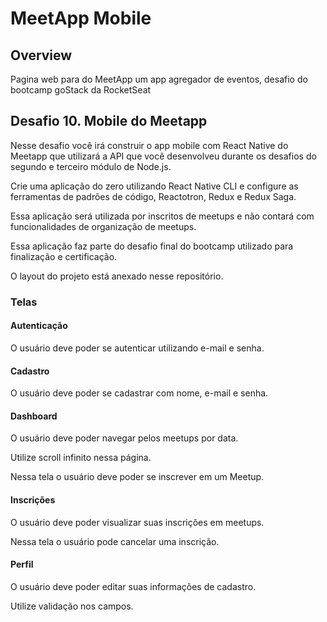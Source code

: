 # MeetApp Mobile

## Overview

Pagina web para do MeetApp um app agregador de eventos, desafio do bootcamp goStack da RocketSeat

## Desafio 10. Mobile do Meetapp

Nesse desafio você irá construir o app mobile com React Native do Meetapp que utilizará a API que você desenvolveu durante os desafios do segundo e terceiro módulo de Node.js.

Crie uma aplicação do zero utilizando React Native CLI e configure as ferramentas de padrões de código, Reactotron, Redux e Redux Saga.

Essa aplicação será utilizada por inscritos de meetups e não contará com funcionalidades de organização de meetups.

Essa aplicação faz parte do desafio final do bootcamp utilizado para finalização e certificação.

O layout do projeto está anexado nesse repositório.

### Telas

#### Autenticação

O usuário deve poder se autenticar utilizando e-mail e senha.

#### Cadastro

O usuário deve poder se cadastrar com nome, e-mail e senha.

#### Dashboard

O usuário deve poder navegar pelos meetups por data.

Utilize scroll infinito nessa página.

Nessa tela o usuário deve poder se inscrever em um Meetup.

#### Inscrições

O usuário deve poder visualizar suas inscrições em meetups.

Nessa tela o usuário pode cancelar uma inscrição.

#### Perfil

O usuário deve poder editar suas informações de cadastro.

Utilize validação nos campos.
